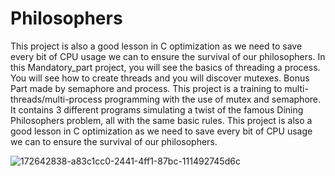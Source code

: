 # Philosophers
This project is also a good lesson in C optimization as we need to save every bit of CPU usage we can to ensure the survival of our philosophers.
In this Mandatory_part project, you will see the basics of threading a process.
You will see how to create threads and you will discover mutexes.
Bonus Part made by semaphore and process.
This project is a training to multi-threads/multi-process programming with the use of mutex and semaphore.
It contains 3 different programs simulating a twist of the famous Dining Philosophers problem, all with the same basic rules.
This project is also a good lesson in C optimization as we need to save every bit of CPU usage we can to ensure the survival of our philosophers.

![172642838-a83c1cc0-2441-4ff1-87bc-111492745d6c](https://user-images.githubusercontent.com/94300378/173200322-b230ec3b-a5e1-4525-b707-c4f157ce7c5f.png)
